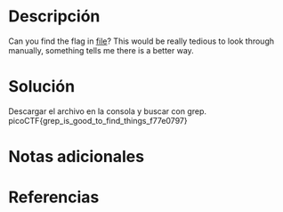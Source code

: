 # Descripción
Can you find the flag in [file](https://jupiter.challenges.picoctf.org/static/495d43ee4a2b9f345a4307d053b4d88d/file)? This would be really tedious to look through manually, something tells me there is a better way.

# Solución 
Descargar el archivo en la consola y buscar con grep. picoCTF{grep_is_good_to_find_things_f77e0797}
# Notas adicionales 

# Referencias 